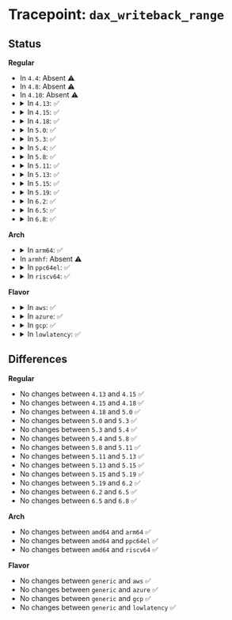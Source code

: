 # Tracepoint: <code>dax_writeback_range</code>

## Status
<b>Regular</b>
<ul>
<li>
In <code>4.4</code>: Absent ⚠️
</li>
<li>
In <code>4.8</code>: Absent ⚠️
</li>
<li>
In <code>4.10</code>: Absent ⚠️
</li>
<li>
<details>
<summary>In <code>4.13</code>: ✅</summary>

Event:

```c
struct trace_event_raw_dax_writeback_range_class {
    struct trace_entry ent;
    long unsigned int ino;
    long unsigned int start_index;
    long unsigned int end_index;
    dev_t dev;
    char __data[0];
};
```
Function:

```c
void trace_event_raw_event_dax_writeback_range_class(void *__data, struct inode *inode, long unsigned int start_index, long unsigned int end_index);
```
</details>
</li>
<li>
<details>
<summary>In <code>4.15</code>: ✅</summary>

Event:

```c
struct trace_event_raw_dax_writeback_range_class {
    struct trace_entry ent;
    long unsigned int ino;
    long unsigned int start_index;
    long unsigned int end_index;
    dev_t dev;
    char __data[0];
};
```
Function:

```c
void trace_event_raw_event_dax_writeback_range_class(void *__data, struct inode *inode, long unsigned int start_index, long unsigned int end_index);
```
</details>
</li>
<li>
<details>
<summary>In <code>4.18</code>: ✅</summary>

Event:

```c
struct trace_event_raw_dax_writeback_range_class {
    struct trace_entry ent;
    long unsigned int ino;
    long unsigned int start_index;
    long unsigned int end_index;
    dev_t dev;
    char __data[0];
};
```
Function:

```c
void trace_event_raw_event_dax_writeback_range_class(void *__data, struct inode *inode, long unsigned int start_index, long unsigned int end_index);
```
</details>
</li>
<li>
<details>
<summary>In <code>5.0</code>: ✅</summary>

Event:

```c
struct trace_event_raw_dax_writeback_range_class {
    struct trace_entry ent;
    long unsigned int ino;
    long unsigned int start_index;
    long unsigned int end_index;
    dev_t dev;
    char __data[0];
};
```
Function:

```c
void trace_event_raw_event_dax_writeback_range_class(void *__data, struct inode *inode, long unsigned int start_index, long unsigned int end_index);
```
</details>
</li>
<li>
<details>
<summary>In <code>5.3</code>: ✅</summary>

Event:

```c
struct trace_event_raw_dax_writeback_range_class {
    struct trace_entry ent;
    long unsigned int ino;
    long unsigned int start_index;
    long unsigned int end_index;
    dev_t dev;
    char __data[0];
};
```
Function:

```c
void trace_event_raw_event_dax_writeback_range_class(void *__data, struct inode *inode, long unsigned int start_index, long unsigned int end_index);
```
</details>
</li>
<li>
<details>
<summary>In <code>5.4</code>: ✅</summary>

Event:

```c
struct trace_event_raw_dax_writeback_range_class {
    struct trace_entry ent;
    long unsigned int ino;
    long unsigned int start_index;
    long unsigned int end_index;
    dev_t dev;
    char __data[0];
};
```
Function:

```c
void trace_event_raw_event_dax_writeback_range_class(void *__data, struct inode *inode, long unsigned int start_index, long unsigned int end_index);
```
</details>
</li>
<li>
<details>
<summary>In <code>5.8</code>: ✅</summary>

Event:

```c
struct trace_event_raw_dax_writeback_range_class {
    struct trace_entry ent;
    long unsigned int ino;
    long unsigned int start_index;
    long unsigned int end_index;
    dev_t dev;
    char __data[0];
};
```
Function:

```c
void trace_event_raw_event_dax_writeback_range_class(void *__data, struct inode *inode, long unsigned int start_index, long unsigned int end_index);
```
</details>
</li>
<li>
<details>
<summary>In <code>5.11</code>: ✅</summary>

Event:

```c
struct trace_event_raw_dax_writeback_range_class {
    struct trace_entry ent;
    long unsigned int ino;
    long unsigned int start_index;
    long unsigned int end_index;
    dev_t dev;
    char __data[0];
};
```
Function:

```c
void trace_event_raw_event_dax_writeback_range_class(void *__data, struct inode *inode, long unsigned int start_index, long unsigned int end_index);
```
</details>
</li>
<li>
<details>
<summary>In <code>5.13</code>: ✅</summary>

Event:

```c
struct trace_event_raw_dax_writeback_range_class {
    struct trace_entry ent;
    long unsigned int ino;
    long unsigned int start_index;
    long unsigned int end_index;
    dev_t dev;
    char __data[0];
};
```
Function:

```c
void trace_event_raw_event_dax_writeback_range_class(void *__data, struct inode *inode, long unsigned int start_index, long unsigned int end_index);
```
</details>
</li>
<li>
<details>
<summary>In <code>5.15</code>: ✅</summary>

Event:

```c
struct trace_event_raw_dax_writeback_range_class {
    struct trace_entry ent;
    long unsigned int ino;
    long unsigned int start_index;
    long unsigned int end_index;
    dev_t dev;
    char __data[0];
};
```
Function:

```c
void trace_event_raw_event_dax_writeback_range_class(void *__data, struct inode *inode, long unsigned int start_index, long unsigned int end_index);
```
</details>
</li>
<li>
<details>
<summary>In <code>5.19</code>: ✅</summary>

Event:

```c
struct trace_event_raw_dax_writeback_range_class {
    struct trace_entry ent;
    long unsigned int ino;
    long unsigned int start_index;
    long unsigned int end_index;
    dev_t dev;
    char __data[0];
};
```
Function:

```c
void trace_event_raw_event_dax_writeback_range_class(void *__data, struct inode *inode, long unsigned int start_index, long unsigned int end_index);
```
</details>
</li>
<li>
<details>
<summary>In <code>6.2</code>: ✅</summary>

Event:

```c
struct trace_event_raw_dax_writeback_range_class {
    struct trace_entry ent;
    long unsigned int ino;
    long unsigned int start_index;
    long unsigned int end_index;
    dev_t dev;
    char __data[0];
};
```
Function:

```c
void trace_event_raw_event_dax_writeback_range_class(void *__data, struct inode *inode, long unsigned int start_index, long unsigned int end_index);
```
</details>
</li>
<li>
<details>
<summary>In <code>6.5</code>: ✅</summary>

Event:

```c
struct trace_event_raw_dax_writeback_range_class {
    struct trace_entry ent;
    long unsigned int ino;
    long unsigned int start_index;
    long unsigned int end_index;
    dev_t dev;
    char __data[0];
};
```
Function:

```c
void trace_event_raw_event_dax_writeback_range_class(void *__data, struct inode *inode, long unsigned int start_index, long unsigned int end_index);
```
</details>
</li>
<li>
<details>
<summary>In <code>6.8</code>: ✅</summary>

Event:

```c
struct trace_event_raw_dax_writeback_range_class {
    struct trace_entry ent;
    long unsigned int ino;
    long unsigned int start_index;
    long unsigned int end_index;
    dev_t dev;
    char __data[0];
};
```
Function:

```c
void trace_event_raw_event_dax_writeback_range_class(void *__data, struct inode *inode, long unsigned int start_index, long unsigned int end_index);
```
</details>
</li>
</ul>
<b>Arch</b>
<ul>
<li>
<details>
<summary>In <code>arm64</code>: ✅</summary>

Event:

```c
struct trace_event_raw_dax_writeback_range_class {
    struct trace_entry ent;
    long unsigned int ino;
    long unsigned int start_index;
    long unsigned int end_index;
    dev_t dev;
    char __data[0];
};
```
Function:

```c
void trace_event_raw_event_dax_writeback_range_class(void *__data, struct inode *inode, long unsigned int start_index, long unsigned int end_index);
```
</details>
</li>
<li>
In <code>armhf</code>: Absent ⚠️
</li>
<li>
<details>
<summary>In <code>ppc64el</code>: ✅</summary>

Event:

```c
struct trace_event_raw_dax_writeback_range_class {
    struct trace_entry ent;
    long unsigned int ino;
    long unsigned int start_index;
    long unsigned int end_index;
    dev_t dev;
    char __data[0];
};
```
Function:

```c
void trace_event_raw_event_dax_writeback_range_class(void *__data, struct inode *inode, long unsigned int start_index, long unsigned int end_index);
```
</details>
</li>
<li>
<details>
<summary>In <code>riscv64</code>: ✅</summary>

Event:

```c
struct trace_event_raw_dax_writeback_range_class {
    struct trace_entry ent;
    long unsigned int ino;
    long unsigned int start_index;
    long unsigned int end_index;
    dev_t dev;
    char __data[0];
};
```
Function:

```c
void trace_event_raw_event_dax_writeback_range_class(void *__data, struct inode *inode, long unsigned int start_index, long unsigned int end_index);
```
</details>
</li>
</ul>
<b>Flavor</b>
<ul>
<li>
<details>
<summary>In <code>aws</code>: ✅</summary>

Event:

```c
struct trace_event_raw_dax_writeback_range_class {
    struct trace_entry ent;
    long unsigned int ino;
    long unsigned int start_index;
    long unsigned int end_index;
    dev_t dev;
    char __data[0];
};
```
Function:

```c
void trace_event_raw_event_dax_writeback_range_class(void *__data, struct inode *inode, long unsigned int start_index, long unsigned int end_index);
```
</details>
</li>
<li>
<details>
<summary>In <code>azure</code>: ✅</summary>

Event:

```c
struct trace_event_raw_dax_writeback_range_class {
    struct trace_entry ent;
    long unsigned int ino;
    long unsigned int start_index;
    long unsigned int end_index;
    dev_t dev;
    char __data[0];
};
```
Function:

```c
void trace_event_raw_event_dax_writeback_range_class(void *__data, struct inode *inode, long unsigned int start_index, long unsigned int end_index);
```
</details>
</li>
<li>
<details>
<summary>In <code>gcp</code>: ✅</summary>

Event:

```c
struct trace_event_raw_dax_writeback_range_class {
    struct trace_entry ent;
    long unsigned int ino;
    long unsigned int start_index;
    long unsigned int end_index;
    dev_t dev;
    char __data[0];
};
```
Function:

```c
void trace_event_raw_event_dax_writeback_range_class(void *__data, struct inode *inode, long unsigned int start_index, long unsigned int end_index);
```
</details>
</li>
<li>
<details>
<summary>In <code>lowlatency</code>: ✅</summary>

Event:

```c
struct trace_event_raw_dax_writeback_range_class {
    struct trace_entry ent;
    long unsigned int ino;
    long unsigned int start_index;
    long unsigned int end_index;
    dev_t dev;
    char __data[0];
};
```
Function:

```c
void trace_event_raw_event_dax_writeback_range_class(void *__data, struct inode *inode, long unsigned int start_index, long unsigned int end_index);
```
</details>
</li>
</ul>

## Differences
<b>Regular</b>
<ul>
<li>
No changes between <code>4.13</code> and <code>4.15</code> ✅
</li>
<li>
No changes between <code>4.15</code> and <code>4.18</code> ✅
</li>
<li>
No changes between <code>4.18</code> and <code>5.0</code> ✅
</li>
<li>
No changes between <code>5.0</code> and <code>5.3</code> ✅
</li>
<li>
No changes between <code>5.3</code> and <code>5.4</code> ✅
</li>
<li>
No changes between <code>5.4</code> and <code>5.8</code> ✅
</li>
<li>
No changes between <code>5.8</code> and <code>5.11</code> ✅
</li>
<li>
No changes between <code>5.11</code> and <code>5.13</code> ✅
</li>
<li>
No changes between <code>5.13</code> and <code>5.15</code> ✅
</li>
<li>
No changes between <code>5.15</code> and <code>5.19</code> ✅
</li>
<li>
No changes between <code>5.19</code> and <code>6.2</code> ✅
</li>
<li>
No changes between <code>6.2</code> and <code>6.5</code> ✅
</li>
<li>
No changes between <code>6.5</code> and <code>6.8</code> ✅
</li>
</ul>
<b>Arch</b>
<ul>
<li>
No changes between <code>amd64</code> and <code>arm64</code> ✅
</li>
<li>
No changes between <code>amd64</code> and <code>ppc64el</code> ✅
</li>
<li>
No changes between <code>amd64</code> and <code>riscv64</code> ✅
</li>
</ul>
<b>Flavor</b>
<ul>
<li>
No changes between <code>generic</code> and <code>aws</code> ✅
</li>
<li>
No changes between <code>generic</code> and <code>azure</code> ✅
</li>
<li>
No changes between <code>generic</code> and <code>gcp</code> ✅
</li>
<li>
No changes between <code>generic</code> and <code>lowlatency</code> ✅
</li>
</ul>
